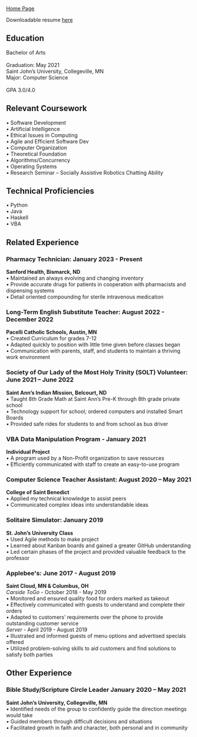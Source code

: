

[Home Page](index.md)

Downloadable resume [here](Resume_NathanDrees.pdf)

## Education
Bachelor of Arts	<br/>					    		        		
Graduation: May 2021 <br/>
Saint John’s University, Collegeville, MN <br/>
Major: Computer Science	<br/>							       		 
GPA 3.0/4.0 <br/>

## Relevant Coursework
•	Software Development<br/>
•	Artificial Intelligence<br/>
•	Ethical Issues in Computing<br/> 
•	Agile and Efficient Software Dev <br/>
•	Computer Organization<br/>
•	Theoretical Foundation <br/>
•	Algorithms/Concurrency<br/>
•	Operating Systems	 <br/>
•	Research Seminar – Socially Assistive Robotics Chatting Ability <br/>

## Technical Proficiencies
•	Python <br/> 
• Java <br/>
•	Haskell <br/>
•	VBA<br/>


## Related Experience

### Pharmacy Technician:	January 2023 - Present
**Sanford Health, Bismarck, ND**<br/>
•	Maintained an always evolving and changing inventory<br/>
•	Provide accurate drugs for patients in cooperation with pharmacists and dispensing systems<br/>
•	Detail oriented compounding for sterile intravenous medication<br/>

### Long-Term English Substitute Teacher: August 2022 - December 2022
**Pacelli Catholic Schools, Austin, MN**<br/>
•	Created Curriculum for grades 7-12<br/>
•	Adapted quickly to position with little time given before classes began<br/>
•	Communication with parents, staff, and students to maintain a thriving work environment<br/>

### Society of Our Lady of the Most Holy Trinity (SOLT) Volunteer: June 2021 – June 2022
**Saint Ann’s Indian Mission, Belcourt, ND**<br/>
•	Taught 8th Grade Math at Saint Ann’s Pre-K through 8th grade private school<br/>
•	Technology support for school; ordered computers and installed Smart Boards<br/>
•	Provided safe rides for students to and from school as bus driver<br/>

### VBA Data Manipulation Program - January 2021
**Individual Project**<br/>
•	A program used by a Non-Profit organization to save resources<br/>
•	Efficiently communicated with staff to create an easy-to-use program<br/>

### Computer Science Teacher Assistant: August 2020 – May 2021
**College of Saint Benedict**<br/>
•	Applied my technical knowledge to assist peers<br/>
•	Communicated complex ideas into understandable ideas<br/>

### Solitaire Simulator: January 2019
**St. John’s University Class**<br/>
•	Used Agile methods to make project<br/>
•	Learned about Kanban boards and gained a greater GitHub understanding<br/>
•	Led certain phases of the project and provided valuable feedback to the professor

### Applebee's: June 2017 - August 2019
**Saint Cloud, MN & Columbus, OH**<br/>
_Carside ToGo_ - October 2018 - May 2019<br/>
• Monitored and ensured quality food for orders marked as takeout<br/>
•	Effectively communicated with guests to understand and complete their orders<br/>
•	Adapted to customers’ requirements over the phone to provide outstanding customer service<br/>
_Server_ - April 2019 - August 2019<br/>
•	Illustrated and informed guests of menu options and advertised specials offered<br/>
•	Utilized problem-solving skills to aid customers and find solutions to satisfy both parties<br/>

## Other Experience
### Bible Study/Scripture Circle Leader  January 2020 – May 2021
**Saint John’s University, Collegeville, MN**<br/>
•	Identified needs of the group to confidently guide the direction meetings would take<br/>
•	Guided members through difficult decisions and situations<br/>
•	Facilitated growth in faith and character, both personal and in community<br/>
